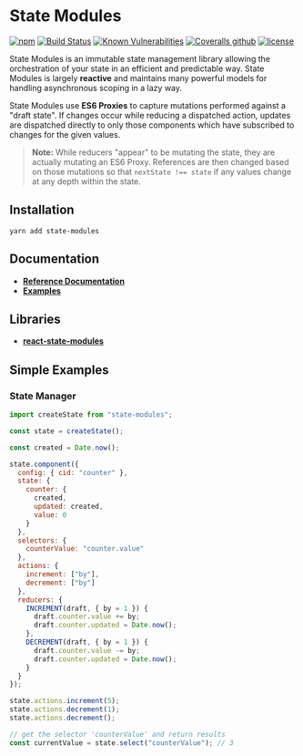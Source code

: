 # State Modules

[![npm](https://img.shields.io/npm/v/state-modules.svg)](https://github.com/odo-network/state-modules)
[![Build Status](https://travis-ci.com/odo-network/state-modules.svg?branch=master)](https://travis-ci.com/odo-network/state-modules)
[![Known Vulnerabilities](https://snyk.io/test/github/odo-network/state-modules/badge.svg?targetFile=package.json)](https://snyk.io/test/github/odo-network/state-modules?targetFile=package.json)
[![Coveralls github](https://img.shields.io/coveralls/github/odo-network/state-modules.svg)](https://github.com/odo-network/state-modules)
[![license](https://img.shields.io/github/license/odo-network/state-modules.svg)](https://github.com/odo-network/state-modules)

State Modules is an immutable state management library allowing the orchestration of your state in an efficient and predictable way. State Modules is largely **reactive** and maintains many powerful models for handling asynchronous scoping in a lazy way.

State Modules use **ES6 Proxies** to capture mutations performed against a "draft state". If changes occur while reducing a dispatched action, updates are dispatched directly to only those components which have subscribed to changes for the given values.

> **Note:** While reducers "appear" to be mutating the state, they are actually mutating an ES6 Proxy. References are then changed based on those mutations so that `nextState !== state` if any values change at any depth within the state.

## Installation

```
yarn add state-modules
```

## Documentation

- [**Reference Documentation**](./docs/reference.md)
- [**Examples**](./docs/examples.md)

## Libraries

- [**react-state-modules**](https://github.com/odo-network/react-state-modules)

## Simple Examples

### State Manager

```javascript
import createState from "state-modules";

const state = createState();

const created = Date.now();

state.component({
  config: { cid: "counter" },
  state: {
    counter: {
      created,
      updated: created,
      value: 0
    }
  },
  selectors: {
    counterValue: "counter.value"
  },
  actions: {
    increment: ["by"],
    decrement: ["by"]
  },
  reducers: {
    INCREMENT(draft, { by = 1 }) {
      draft.counter.value += by;
      draft.counter.updated = Date.now();
    },
    DECREMENT(draft, { by = 1 }) {
      draft.counter.value -= by;
      draft.counter.updated = Date.now();
    }
  }
});

state.actions.increment(5);
state.actions.decrement(1);
state.actions.decrement();

// get the selector 'counterValue' and return results
const currentValue = state.select("counterValue"); // 3
```
